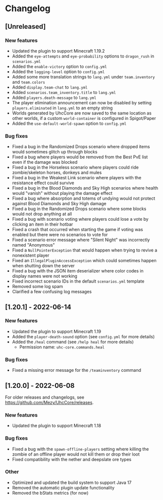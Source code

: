 # Changelog

## [Unreleased]

### New features

- Updated the plugin to support Minecraft 1.19.2
- Added the `eye-attempts` and `eye-probability` options to `dragon_rush` in `scenarios.yml`
- Added the `enable-victory` option to `config.yml`
- Added the `logging-level` option to `config.yml`
- Added some more translation strings to `lang.yml` under `team.inventory` and `team.colors`
- Added `display.team-chat` to `lang.yml`
- Added `scenarios.team_inventory.title` to `lang.yml`
- Added `players.death-message` to `lang.yml`
- The player elimination announcement can now be disabled by
setting `players.eliminated` in `lang.yml` to an empty string
- Worlds generated by UhcCore are now saved to the same location as other
worlds, if a custom `world-container` is configured in Spigot/Paper
- Added the `use-default-world-spawn` option to `config.yml`

### Bug fixes

- Fixed a bug in the Randomized Drops scenario where dropped items would sometimes glitch up through blocks
- Fixed a bug where players would be removed from the Best PvE list even if the damage was blocked
- Fixed a bug in the Horseless scenario where players could ride zombie/skeleton horses, donkeys and mules
- Fixed a bug in the Weakest Link scenario where players with the resistance effect could survive
- Fixed a bug in the Blood Diamonds and Sky High scenarios where health would "vanish" without playing the damage effect
- Fixed a bug where absorption and totems of undying would not protect against Blood Diamonds and Sky High damage
- Fixed a bug in the Randomized Drops scenario where some blocks would not drop anything at all
- Fixed a bug with scenario voting where players could lose a vote by clicking an item in their hotbar
- Fixed a crash that occurred when starting the game if voting was enabled but there were no scenarios to vote for
- Fixed a scenario error message where "Silent Night" was incorrectly named "Anonymous"
- Fixed a `NullPointerException` that would happen when trying to revive a nonexistent player
- Fixed an `IllegalPluginAccessException` which could sometimes happen when shutting down the server
- Fixed a bug with the JSON item deserializer where color codes in display names were not working
- Fixed incorrect scenario IDs in the default `scenarios.yml` template
- Removed some log spam
- Clarified a few confusing log messages

## [1.20.1] - 2022-06-14

### New features

- Updated the plugin to support Minecraft 1.19
- Added the `player-death-sound` option (see `config.yml` for more details)
- Added the `/heal` command (see `/help heal` for more details)
  - Permission name: `uhc-core.commands.heal`

### Bug fixes

- Fixed a missing error message for the `/teaminventory` command

## [1.20.0] - 2022-06-08

For older releases and changelogs, see
<https://github.com/Mezy/UhcCore/releases>.

### New features

- Updated the plugin to support Minecraft 1.18

### Bug fixes

- Fixed a bug with the `spawn-offline-players` setting where killing
the zombie of an offline player would not kill them or drop their loot
- Fixed compatibility with the nether and deepslate ore types

### Other

- Optimized and updated the build system to support Java 17
- Removed the automatic plugin update functionality
- Removed the bStats metrics (for now)
